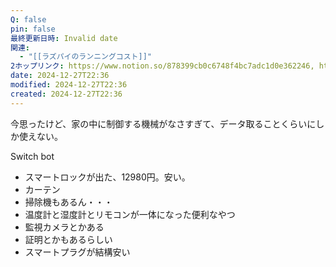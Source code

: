 ```yaml
---
Q: false
pin: false
最終更新日時: Invalid date
関連:
  - "[[ラズパイのランニングコスト]]"
2ホップリンク: https://www.notion.so/878399cb0c6748f4bc7adc1d0e362246, https://www.notion.so/ec767189026a4050a4b3163e66bc8393
date: 2024-12-27T22:36
modified: 2024-12-27T22:36
created: 2024-12-27T22:36
---
```

  

今思ったけど、家の中に制御する機械がなさすぎて、データ取ることくらいにしか使えない。

Switch bot

- スマートロックが出た、12980円。安い。
- カーテン
- 掃除機もあるん・・・
- 温度計と湿度計とリモコンが一体になった便利なやつ
- 監視カメラとかある
- 証明とかもあるらしい
- スマートプラグが結構安い
